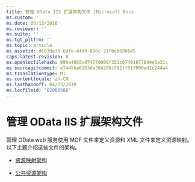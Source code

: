 ```yaml
---
title: 管理 OData IIS 扩展架构文件 |Microsoft Docs
ms.custom: ''
ms.date: 09/13/2016
ms.reviewer: ''
ms.suite: ''
ms.tgt_pltfrm: ''
ms.topic: article
ms.assetid: d603de38-6dfe-4fd9-898c-21fbcb686645
caps.latest.revision: 8
ms.openlocfilehash: 099a4955cd74770008f353c67491077899e5a31c
ms.sourcegitcommit: e7445ba8203da304286c591ff513900ad1c244a4
ms.translationtype: MT
ms.contentlocale: zh-CN
ms.lasthandoff: 04/23/2019
ms.locfileid: "62080588"
---
```

# <a name="management-odata-iis-extension-schema-files"></a>管理 OData IIS 扩展架构文件

管理 OData web 服务使用 MOF 文件来定义资源和 XML 文件来定义资源映射。 以下主题介绍这些文件的架构。

- [资源映射架构](./resource-mapping-schema.md)

- [公共资源架构](./public-resource-schema.md)